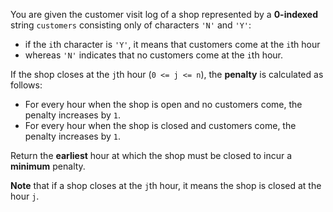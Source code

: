 You are given the customer visit log of a shop represented by a **0-indexed** string `customers` consisting only of characters `'N'` and `'Y'`:

- if the `i`th character is `'Y'`, it means that customers come at the `i`th hour
- whereas `'N'` indicates that no customers come at the `i`th hour.

If the shop closes at the `j`th hour (`0 <= j <= n`), the **penalty** is calculated as follows:

- For every hour when the shop is open and no customers come, the penalty increases by `1`.
- For every hour when the shop is closed and customers come, the penalty increases by `1`.

Return the **earliest** hour at which the shop must be closed to incur a **minimum** penalty.

**Note** that if a shop closes at the `j`th hour, it means the shop is closed at the hour `j`.